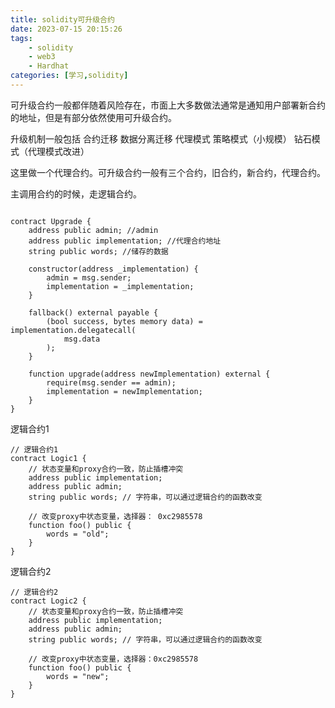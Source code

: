 ```yaml
---
title: solidity可升级合约
date: 2023-07-15 20:15:26
tags:
    - solidity
    - web3
    - Hardhat
categories: [学习,solidity]
---
```


可升级合约一般都伴随着风险存在，市面上大多数做法通常是通知用户部署新合约的地址，但是有部分依然使用可升级合约。
<!-- more -->
升级机制一般包括 合约迁移 数据分离迁移 代理模式 策略模式（小规模） 钻石模式（代理模式改进）

这里做一个代理合约。可升级合约一般有三个合约，旧合约，新合约，代理合约。

主调用合约的时候，走逻辑合约。

```

contract Upgrade {
    address public admin; //admin
    address public implementation; //代理合约地址
    string public words; //储存的数据

    constructor(address _implementation) {
        admin = msg.sender;
        implementation = _implementation;
    }

    fallback() external payable {
        (bool success, bytes memory data) = implementation.delegatecall(
            msg.data
        );
    }

    function upgrade(address newImplementation) external {
        require(msg.sender == admin);
        implementation = newImplementation;
    }
}
```

逻辑合约1

```
// 逻辑合约1
contract Logic1 {
    // 状态变量和proxy合约一致，防止插槽冲突
    address public implementation;
    address public admin;
    string public words; // 字符串，可以通过逻辑合约的函数改变

    // 改变proxy中状态变量，选择器： 0xc2985578
    function foo() public {
        words = "old";
    }
}
```

逻辑合约2

```
// 逻辑合约2
contract Logic2 {
    // 状态变量和proxy合约一致，防止插槽冲突
    address public implementation;
    address public admin;
    string public words; // 字符串，可以通过逻辑合约的函数改变

    // 改变proxy中状态变量，选择器：0xc2985578
    function foo() public {
        words = "new";
    }
}
```